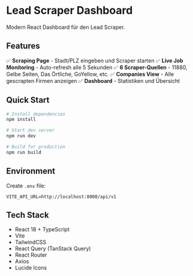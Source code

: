 # Lead Scraper Dashboard

Modern React Dashboard für den Lead Scraper.

## Features

✅ **Scraping Page** - Stadt/PLZ eingeben und Scraper starten
✅ **Live Job Monitoring** - Auto-refresh alle 5 Sekunden
✅ **6 Scraper-Quellen** - 11880, Gelbe Seiten, Das Örtliche, GoYellow, etc.
✅ **Companies View** - Alle gescrapten Firmen anzeigen
✅ **Dashboard** - Statistiken und Übersicht

## Quick Start

```bash
# Install dependencies
npm install

# Start dev server
npm run dev

# Build for production
npm run build
```

## Environment

Create `.env` file:
```
VITE_API_URL=http://localhost:8000/api/v1
```

## Tech Stack

- React 18 + TypeScript
- Vite
- TailwindCSS
- React Query (TanStack Query)
- React Router
- Axios
- Lucide Icons
